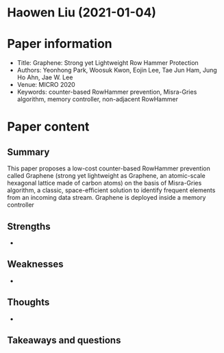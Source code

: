 # Haowen Liu (2021-01-04)

# Paper information

- Title: Graphene: Strong yet Lightweight Row Hammer Protection
- Authors: Yeonhong Park, Woosuk Kwon, Eojin Lee, Tae Jun Ham, Jung Ho Ahn, Jae W. Lee
- Venue: MICRO 2020
- Keywords: counter-based RowHammer prevention, Misra-Gries algorithm, memory controller, non-adjacent RowHammer

# Paper content

## Summary

This paper proposes a low-cost counter-based RowHammer prevention called Graphene (strong yet lightweight as Graphene, an atomic-scale hexagonal lattice made of carbon atoms) on the basis of Misra-Gries algorithm, a classic, space-efficient solution to identify frequent elements from an incoming data stream. Graphene is deployed inside a memory controller


## Strengths

- 

## Weaknesses

- 

## Thoughts
- 

## Takeaways and questions

